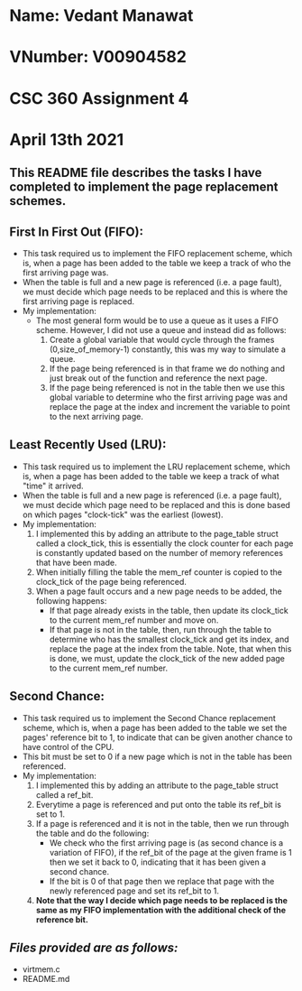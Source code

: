 # Name: Vedant Manawat
# VNumber: V00904582
# CSC 360 Assignment 4
# April 13th 2021 

## This README file describes the tasks I have completed to implement the page replacement schemes.

## First In First Out (FIFO):
* This task required us to implement the FIFO replacement scheme, which is, when a page has been added to the table we keep a track of who the first arriving page was. 
* When the table is full and a new page is referenced (i.e. a page fault), we must decide which page needs to be replaced and this is where the first arriving page is replaced. 
* My implementation:
    * The most general form would be to use a queue as it uses a FIFO scheme. However, I did not use a queue and instead did as follows:
        1. Create a global variable that would cycle through the frames (0,size_of_memory-1) constantly, this was my way to simulate a queue.
        2. If the page being referenced is in that frame we do nothing and just break out of the function and reference the next page.
        3. If the page being referenced is not in the table then we use this global variable to determine who the first arriving page was and replace the page at the index and increment the variable to point to the next arriving page. 


## Least Recently Used (LRU):
* This task required us to implement the LRU replacement scheme, which is, when a page has been added to the table we keep a track of what "time" it arrived. 
* When the table is full and a new page is referenced (i.e. a page fault), we must decide which page need to be replaced and this is done based on which pages "clock-tick" was the earliest (lowest).
* My implementation:
    1. I implemented this by adding an attribute to the page_table struct called a clock_tick, this is essentially the clock counter for each page is constantly updated based on the number of memory references that have been made. 
    2. When initially filling the table the mem_ref counter is copied to the clock_tick of the page being referenced. 
    3. When a page fault occurs and a new page needs to be added, the following happens:
        - If that page already exists in the table, then update its clock_tick to the current mem_ref number and move on. 
        - If that page is not in the table, then, run through the table to determine who has the smallest clock_tick and get its index, and replace the page at the index from the table. Note, that when this is done, we must, update the clock_tick of the new added page to the current mem_ref number. 

## Second Chance:
* This task required us to implement the Second Chance replacement scheme, which is, when a page has been added to the table we set the pages' reference bit to 1, to indicate that can be given another chance to have control of the CPU.
* This bit must be set to 0 if a new page which is not in the table has been referenced. 
* My implementation:
    1. I implemented this by adding an attribute to the page_table struct called a ref_bit. 
    2. Everytime a page is referenced and put onto the table its ref_bit is set to 1. 
    3. If a page is referenced and it is not in the table, then we run through the table and do the following:
        - We check who the first arriving page is (as second chance is a variation of FIFO), if the ref_bit of the page at the given frame is 1 then we set it back to 0, indicating that it has been given a second chance. 
        - If the bit is 0 of that page then we replace that page with the newly referenced page and set its ref_bit to 1. 
    4. **Note that the way I decide which page needs to be replaced is the same as my FIFO implementation with the additional check of the reference bit.**


## *Files provided are as follows:* 
* virtmem.c
* README.md
